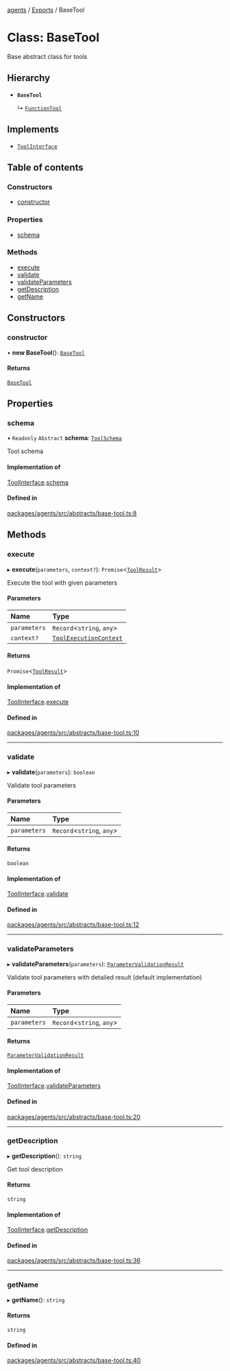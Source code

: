 <!-- 
 ⚠️  AUTO-GENERATED FILE - DO NOT EDIT MANUALLY
 This file is automatically generated by scripts/docs-generator.js
 To make changes, edit the source TypeScript files or update the generator script
-->

[agents](../../) / [Exports](../modules) / BaseTool

# Class: BaseTool

Base abstract class for tools

## Hierarchy

- **`BaseTool`**

  ↳ [`FunctionTool`](FunctionTool)

## Implements

- [`ToolInterface`](../interfaces/ToolInterface)

## Table of contents

### Constructors

- [constructor](BaseTool#constructor)

### Properties

- [schema](BaseTool#schema)

### Methods

- [execute](BaseTool#execute)
- [validate](BaseTool#validate)
- [validateParameters](BaseTool#validateparameters)
- [getDescription](BaseTool#getdescription)
- [getName](BaseTool#getname)

## Constructors

### constructor

• **new BaseTool**(): [`BaseTool`](BaseTool)

#### Returns

[`BaseTool`](BaseTool)

## Properties

### schema

• `Readonly` `Abstract` **schema**: [`ToolSchema`](../interfaces/ToolSchema)

Tool schema

#### Implementation of

[ToolInterface](../interfaces/ToolInterface).[schema](../interfaces/ToolInterface#schema)

#### Defined in

[packages/agents/src/abstracts/base-tool.ts:8](https://github.com/woojubb/robota/blob/c50179e56752f80ea03c64201e29ab12275152bf/packages/agents/src/abstracts/base-tool.ts#L8)

## Methods

### execute

▸ **execute**(`parameters`, `context?`): `Promise`\<[`ToolResult`](../interfaces/ToolResult)\>

Execute the tool with given parameters

#### Parameters

| Name | Type |
| :------ | :------ |
| `parameters` | `Record`\<`string`, `any`\> |
| `context?` | [`ToolExecutionContext`](../interfaces/ToolExecutionContext) |

#### Returns

`Promise`\<[`ToolResult`](../interfaces/ToolResult)\>

#### Implementation of

[ToolInterface](../interfaces/ToolInterface).[execute](../interfaces/ToolInterface#execute)

#### Defined in

[packages/agents/src/abstracts/base-tool.ts:10](https://github.com/woojubb/robota/blob/c50179e56752f80ea03c64201e29ab12275152bf/packages/agents/src/abstracts/base-tool.ts#L10)

___

### validate

▸ **validate**(`parameters`): `boolean`

Validate tool parameters

#### Parameters

| Name | Type |
| :------ | :------ |
| `parameters` | `Record`\<`string`, `any`\> |

#### Returns

`boolean`

#### Implementation of

[ToolInterface](../interfaces/ToolInterface).[validate](../interfaces/ToolInterface#validate)

#### Defined in

[packages/agents/src/abstracts/base-tool.ts:12](https://github.com/woojubb/robota/blob/c50179e56752f80ea03c64201e29ab12275152bf/packages/agents/src/abstracts/base-tool.ts#L12)

___

### validateParameters

▸ **validateParameters**(`parameters`): [`ParameterValidationResult`](../interfaces/ParameterValidationResult)

Validate tool parameters with detailed result (default implementation)

#### Parameters

| Name | Type |
| :------ | :------ |
| `parameters` | `Record`\<`string`, `any`\> |

#### Returns

[`ParameterValidationResult`](../interfaces/ParameterValidationResult)

#### Implementation of

[ToolInterface](../interfaces/ToolInterface).[validateParameters](../interfaces/ToolInterface#validateparameters)

#### Defined in

[packages/agents/src/abstracts/base-tool.ts:20](https://github.com/woojubb/robota/blob/c50179e56752f80ea03c64201e29ab12275152bf/packages/agents/src/abstracts/base-tool.ts#L20)

___

### getDescription

▸ **getDescription**(): `string`

Get tool description

#### Returns

`string`

#### Implementation of

[ToolInterface](../interfaces/ToolInterface).[getDescription](../interfaces/ToolInterface#getdescription)

#### Defined in

[packages/agents/src/abstracts/base-tool.ts:36](https://github.com/woojubb/robota/blob/c50179e56752f80ea03c64201e29ab12275152bf/packages/agents/src/abstracts/base-tool.ts#L36)

___

### getName

▸ **getName**(): `string`

#### Returns

`string`

#### Defined in

[packages/agents/src/abstracts/base-tool.ts:40](https://github.com/woojubb/robota/blob/c50179e56752f80ea03c64201e29ab12275152bf/packages/agents/src/abstracts/base-tool.ts#L40)
